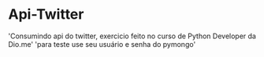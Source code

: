 # Api-Twitter
'Consumindo api do twitter, exercicio feito no curso de Python Developer da Dio.me'
'para teste use seu usuário e senha do pymongo'
